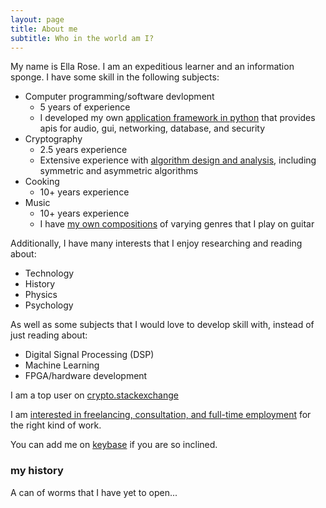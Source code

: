 ```yaml
---
layout: page
title: About me
subtitle: Who in the world am I?
---
```


My name is Ella Rose. I am an expeditious learner and an information sponge. I have some skill in the following subjects:

- Computer programming/software devlopment 
  - 5 years of experience
  - I developed my own [application framework in python](https://github.com/erose1337/pride) that provides apis for audio, gui, networking, database, and security 
- Cryptography
  - 2.5 years experience
  - Extensive experience with [algorithm design and analysis](https://github.com/erose1337/crypto), including symmetric and asymmetric algorithms
- Cooking 
  - 10+ years experience
- Music 
  - 10+ years experience
  - I have [my own compositions](https://www.bitchute.com/video/Nmptt4DaC4vq/) of varying genres that I play on guitar
  
Additionally, I have many interests that I enjoy researching and reading about:

- Technology
- History
- Physics
- Psychology

As well as some subjects that I would love to develop skill with, instead of just reading about:

- Digital Signal Processing (DSP)
- Machine Learning
- FPGA/hardware development

I am a top user on [crypto.stackexchange](https://crypto.stackexchange.com/users/29554/ella-rose)

I am [interested in freelancing, consultation, and full-time employment](https://stackoverflow.com/users/story/3103584) for the right kind of work.

You can add me on [keybase](https://stackoverflow.com/users/story/3103584) if you are so inclined.

### my history

A can of worms that I have yet to open...
